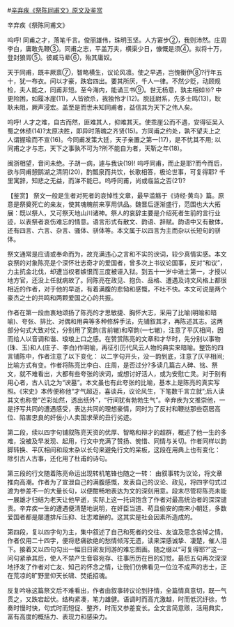 #[辛弃疾《祭陈同甫文》原文及鉴赏](https://www.vrrw.net/wx/10263.html)

辛弃疾《祭陈同甫文》

呜呼! 同甫之才，落笔千言。俊丽雄伟，珠明玉坚。人方窘步②，我则沛然。庄周李白，庸敢先鞭③。同甫之志，平盖万夫，横渠少日，慷慨是须④。拟将十万，登封狼胥⑤。彼臧马辈⑥，殆其庸奴。

天于同甫，既丰厥禀⑦，智略横生，议论风凛。使之早遇，岂愧衡伊⑧?行年五十，犹一布衣。间以才豪，跌宕四出。要其所厌，千人一律。不然少贬，动顾规检，夫人能之，同甫非短。至今海内，能诵三书⑨。世无杨意，孰主相如⑩? 中更险困，如履冰崖(11)，人皆欲杀，我独怜才(12)。脱廷尉系，先多士鸣(13)，耿耿未阻，厥声浸宏。盖至是而世未知同甫者，益信其为天下之伟人矣。

呜呼! 人才之难，自古而然，匪难其人，抑难其天。使乖崖公而不遇，安得征吴入蜀之休绩(14)?太原决胜，即异时落魄之齐贤(15)。方同甫之约处，孰不望夫上之人谓握瑜而不宣(16)。今同甫发策大廷，天子亲置之第一(17)，是不忧其不用; 以同甫之才与志，天下之事孰不可为?所不能自为者，天靳之年(18)。

闽浙相望，音问未绝。子胡一病，遽与我诀(19)! 呜呼同甫，而止是耶?而今而后，欲与同甫憩鹅湖之清阴(20)，酌瓢泉而共饮，长歌相答，极论世事，可复得耶? 千里寓辞，知悲之无益，而涕不能已。呜呼同甫，尚或临监之否(21)?



【鉴赏】 祭文一般是生者对死者的哀悼性文章，最早滥觞于《诗经·黄鸟》篇。原意是祭奠死亡的亲友，使其魂魄前来享用供品。魏晋后逐渐盛行，范围也大大拓展：既以祭人，又可祭天地山川诸神。祭人的哀辞主要是介绍死者生前的言行业迹，以表祭者哀伤难忘的情意。语言形式有散文、韵语、辞赋。韵语中又有散体，还有四言、六言、杂言、骚体、骈体等。本文属于以四言为主而杂以长短句的骈体。

祭文通常是应请或奉命而为，故充满违心之言和不实的谀词，较少真情实感。本文哀祭的对象陈亮是个深怀壮志奇才的爱国者，曾多次上书议论国事，反对“和议”，力主抗金北伐，却遭当权者嫉恨而三度被诬入狱。到五十一岁中进士第一，才授以地方官，还没上任就病故了。同陈亮在政见、抱负、品格、遭遇及诗文风格上都很相近的作者，对于他的早逝，有着满腹的悲恸和感慨，不吐不快。本文可说是两个豪杰之士的共鸣和两颗爱国之心的共振。

作者在第一段由衷地颂扬了陈亮的才思敏捷、胸怀大志，采用了比喻(明喻和暗喻)、夸张、排比、对偶和用典等多种修辞手法，先铺叙其才，再陈述其志。这两部分句式大致对仗，分别用了宽韵(言前辙)和窄韵(一七辙)，注意了平仄相间，因而给人以音调和谐、琅琅上口之感。在赞赏陈亮的文章和才华时，先分别以事物(珠、玉)和人(庄子、李白)作明喻，再征引历代风云人物的典实来暗喻。整饬的四言铺陈中，作者注意了以下变化： 以二字句开头，没一韵到底，注意了仄平相间; 比喻方式有变。作者将陈亮比李白、庄周，是否过分?多读几篇古人碑、铭、祭文，就不难看出，大都有些夸张的谀词，或想讨好活人，或为安慰亡灵。对于别有用心者，古人讥之为“谀墓”。本文虽也有此夸张的比喻，基本上是陈亮的真实写照。《宋史》本传便称他“才气超迈，喜谈兵，议论风生，下笔数千言立就”;后人读其文也称誉“芒彩灿然，透出纸外”，“行间犹有勃勃生气”。辛弃疾为文推崇他，一是抒写共同的遭遇感受，表达共同的理想豪情，同时为了反衬和鞭挞那些窃居高位、陷害忠良的奸佞小人卖国求荣的丑行劣迹。

第二段，续以四字句铺叙陈亮天资的优厚、智略和辩才的超群，概述了他一生的多难，没被及早发现、起用，行文中充满了赞扬、惋惜、同情与关切。作者同样以韵脚转换、平仄相间和段末杂以长句来避免行文的呆板，这段在用典上也有变化： 除引古人古事，还化用了杜甫的诗句。

第三段的行文随着陈亮命运出现转机笔锋也随之一转： 由叙事转为议论，将文章推向高潮。作者为了宣泄自己的满腹感慨，发表自己的议论、政见，将四字句式过渡为参差不一的大量长句，以便酣畅地表达为文的深刻用意。段末尽管将陈亮未能一展雄才归结为老天让他早逝，实际上这一托词饱含了作者对最高统治者的深深谴责。辛弃疾一生的遭遇便清楚地说明，在奸臣当道、苟且偷安的南宋小朝廷，多数爱国者都是屡遭排斥压抑、壮志难酬的。这其实是社会因素所造成的。

第四段，复以四字句为主，集中叙述了自己和死者的交往、友谊及思念哀悼之情。作者仅用二十四字，便将悲痛欲绝的愁情倾泻无遗，读来深感诚挚、凄楚，催人泪下。接着又以四句勾出一幅旧日密友同游的难忘图画。随之缀以“可复得耶?”这一问句紧承其后，使人不禁产生音容宛存、往事历历在目的幻觉。最后五句再次深深地抒发了作者对亡友、知己的怀念之情，让我们仿佛看见一位泣不成声的志士，正在荒凉的旷野里仰天长啸、焚纸招魂。

反复吟咏这篇祭文后不难看出，作者由叙事转议论到抒情，全篇情真意切，既一气贯之，又跌宕起伏。结构紧凑，笔力雄健。语调时而高亢激越，时而低沉纡徐，节奏时慢时快，句式时而短促、整齐，时而又参差变长。全文言简意赅，活用典实，富有高度的概括力、表现力和感染力。

